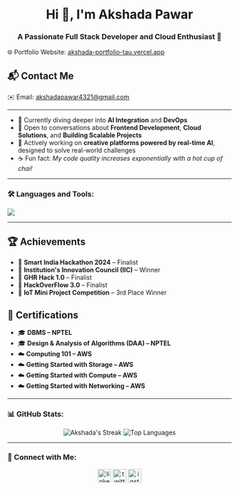 <h1 align="center">Hi 👋, I'm Akshada Pawar</h1>
<h3 align="center">A Passionate Full Stack Developer and Cloud Enthusiast 🚀</h3>

🌐 Portfolio Website: [akshada-portfolio-tau.vercel.app](https://akshada-portfolio-tau.vercel.app)

## 📬 Contact Me
✉️ Email: akshadapawar4321@gmail.com

---
- 🌱 Currently diving deeper into **AI Integration** and **DevOps**
- 💬 Open to conversations about **Frontend Development**, **Cloud Solutions**, and **Building Scalable Projects**
- 🧠 Actively working on **creative platforms powered by real-time AI**, designed to solve real-world challenges
- ☕ Fun fact: *My code quality increases exponentially with a hot cup of chai!*

---

### 🛠️ Languages and Tools:
<p align="left">
  <img src="https://skillicons.dev/icons?i=ts,react,nextjs,tailwind,vercel,figma,git,github,html,css,js,nodejs,mongodb,python,c++,flask" />
</p>


---

## 🏆 Achievements

- 🥇 **Smart India Hackathon 2024** – Finalist  
- 🏅 **Institution's Innovation Council (IIC)** – Winner  
- 🎯 **GHR Hack 1.0** – Finalist  
- 🚀 **HackOverFlow 3.0** – Finalist  
- 📡 **IoT Mini Project Competition** – 3rd Place Winner  

## 📜 Certifications

- 🎓 **DBMS – NPTEL**  
- 🎓 **Design & Analysis of Algorithms (DAA) – NPTEL**  
- ☁️ **Computing 101 – AWS**  
- ☁️ **Getting Started with Storage – AWS**  
- ☁️ **Getting Started with Compute – AWS**  
- ☁️ **Getting Started with Networking – AWS**

---

### 📊 GitHub Stats:
<p align="center">
  <img src="https://github-readme-streak-stats.herokuapp.com/?user=AkshadaPawar&theme=tokyonight" alt="Akshada's Streak" />
  <img src="https://github-readme-stats.vercel.app/api/top-langs/?username=Akshada-5&layout=compact&theme=tokyonight&langs_count=8&hide=html" alt="Top Languages" />

</p>

---

### 🤝 Connect with Me:
<p align="center">
  <a href="https://linkedin.com/in/your-profile" target="blank"><img align="center" src="https://cdn-icons-png.flaticon.com/512/174/174857.png" alt="linkedin" height="30" width="30" /></a>
  <a href="https://twitter.com/your-handle" target="blank"><img align="center" src="https://cdn-icons-png.flaticon.com/512/733/733579.png" alt="twitter" height="30" width="30" /></a>
  <a href="https://instagram.com/your-handle" target="blank"><img align="center" src="https://cdn-icons-png.flaticon.com/512/733/733558.png" alt="instagram" height="30" width="30" /></a>
</p>
